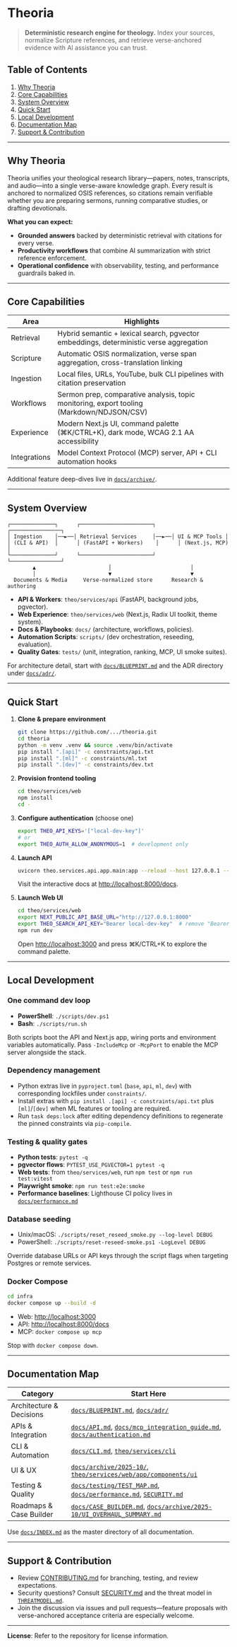 # Theoria

> **Deterministic research engine for theology.** Index your sources, normalize Scripture references, and retrieve verse-anchored evidence with AI assistance you can trust.

## Table of Contents
1. [Why Theoria](#why-theoria)
2. [Core Capabilities](#core-capabilities)
3. [System Overview](#system-overview)
4. [Quick Start](#quick-start)
5. [Local Development](#local-development)
6. [Documentation Map](#documentation-map)
7. [Support & Contribution](#support--contribution)

---

## Why Theoria

Theoria unifies your theological research library—papers, notes, transcripts, and audio—into a single verse-aware knowledge graph. Every result is anchored to normalized OSIS references, so citations remain verifiable whether you are preparing sermons, running comparative studies, or drafting devotionals.

**What you can expect:**
- **Grounded answers** backed by deterministic retrieval with citations for every verse.
- **Productivity workflows** that combine AI summarization with strict reference enforcement.
- **Operational confidence** with observability, testing, and performance guardrails baked in.

---

## Core Capabilities

| Area | Highlights |
| --- | --- |
| Retrieval | Hybrid semantic + lexical search, pgvector embeddings, deterministic verse aggregation |
| Scripture | Automatic OSIS normalization, verse span aggregation, cross-translation linking |
| Ingestion | Local files, URLs, YouTube, bulk CLI pipelines with citation preservation |
| Workflows | Sermon prep, comparative analysis, topic monitoring, export tooling (Markdown/NDJSON/CSV) |
| Experience | Modern Next.js UI, command palette (⌘K/CTRL+K), dark mode, WCAG 2.1 AA accessibility |
| Integrations | Model Context Protocol (MCP) server, API + CLI automation hooks |

Additional feature deep-dives live in [`docs/archive/`](docs/archive/).

---

## System Overview

```
┌──────────────┐      ┌───────────────────────┐      ┌────────────────┐
│ Ingestion    │──►──│ Retrieval Services     │──►──│ UI & MCP Tools │
│ (CLI & API)  │      │ (FastAPI + Workers)    │      │ (Next.js, MCP) │
└──────────────┘      └───────────────────────┘      └────────────────┘
        ▲                       │                         │
        │                       ▼                         ▼
  Documents & Media     Verse-normalized store      Research & authoring
```

- **API & Workers**: `theo/services/api` (FastAPI, background jobs, pgvector).
- **Web Experience**: `theo/services/web` (Next.js, Radix UI toolkit, theme system).
- **Docs & Playbooks**: `docs/` (architecture, workflows, policies).
- **Automation Scripts**: `scripts/` (dev orchestration, reseeding, evaluation).
- **Quality Gates**: `tests/` (unit, integration, ranking, MCP, UI smoke suites).

For architecture detail, start with [`docs/BLUEPRINT.md`](docs/BLUEPRINT.md) and the ADR directory under [`docs/adr/`](docs/adr/).

---

## Quick Start

1. **Clone & prepare environment**
   ```bash
   git clone https://github.com/.../theoria.git
   cd theoria
   python -m venv .venv && source .venv/bin/activate
   pip install ".[api]" -c constraints/api.txt
   pip install ".[ml]" -c constraints/ml.txt
   pip install ".[dev]" -c constraints/dev.txt
   ```

2. **Provision frontend tooling**
   ```bash
   cd theo/services/web
   npm install
   cd -
   ```

3. **Configure authentication** (choose one)
   ```bash
   export THEO_API_KEYS='["local-dev-key"]'
   # or
   export THEO_AUTH_ALLOW_ANONYMOUS=1  # development only
   ```

4. **Launch API**
   ```bash
   uvicorn theo.services.api.app.main:app --reload --host 127.0.0.1 --port 8000
   ```
   Visit the interactive docs at <http://localhost:8000/docs>.

5. **Launch Web UI**
   ```bash
   cd theo/services/web
   export NEXT_PUBLIC_API_BASE_URL="http://127.0.0.1:8000"
   export THEO_SEARCH_API_KEY="Bearer local-dev-key"  # remove "Bearer" to send via X-API-Key
   npm run dev
   ```
   Open <http://localhost:3000> and press ⌘K/CTRL+K to explore the command palette.

---

## Local Development

### One command dev loop
- **PowerShell**: `./scripts/dev.ps1`
- **Bash**: `./scripts/run.sh`

Both scripts boot the API and Next.js app, wiring ports and environment variables automatically. Pass `-IncludeMcp` or `-McpPort` to enable the MCP server alongside the stack.

### Dependency management
- Python extras live in `pyproject.toml` (`base`, `api`, `ml`, `dev`) with corresponding lockfiles under `constraints/`.
- Install extras with `pip install .[api] -c constraints/api.txt` plus `[ml]`/`[dev]` when ML features or tooling are required.
- Run `task deps:lock` after editing dependency definitions to regenerate the pinned constraints via `pip-compile`.

### Testing & quality gates
- **Python tests**: `pytest -q`
- **pgvector flows**: `PYTEST_USE_PGVECTOR=1 pytest -q`
- **Web tests**: from `theo/services/web`, run `npm test` or `npm run test:vitest`
- **Playwright smoke**: `npm run test:e2e:smoke`
- **Performance baselines**: Lighthouse CI policy lives in [`docs/performance.md`](docs/performance.md)

### Database seeding
- Unix/macOS: `./scripts/reset_reseed_smoke.py --log-level DEBUG`
- PowerShell: `./scripts/reset-reseed-smoke.ps1 -LogLevel DEBUG`

Override database URLs or API keys through the script flags when targeting Postgres or remote services.

### Docker Compose
```bash
cd infra
docker compose up --build -d
```
- Web: <http://localhost:3000>
- API: <http://localhost:8000/docs>
- MCP: `docker compose up mcp`

Stop with `docker compose down`.

---

## Documentation Map

| Category | Start Here |
| --- | --- |
| Architecture & Decisions | [`docs/BLUEPRINT.md`](docs/BLUEPRINT.md), [`docs/adr/`](docs/adr/) |
| APIs & Integration | [`docs/API.md`](docs/API.md), [`docs/mcp_integration_guide.md`](docs/mcp_integration_guide.md), [`docs/authentication.md`](docs/authentication.md) |
| CLI & Automation | [`docs/CLI.md`](docs/CLI.md), [`theo/services/cli`](theo/services/cli) |
| UI & UX | [`docs/archive/2025-10/`](docs/archive/2025-10/), [`theo/services/web/app/components/ui`](theo/services/web/app/components/ui) |
| Testing & Quality | [`docs/testing/TEST_MAP.md`](docs/testing/TEST_MAP.md), [`docs/performance.md`](docs/performance.md), [`SECURITY.md`](SECURITY.md) |
| Roadmaps & Case Builder | [`docs/CASE_BUILDER.md`](docs/CASE_BUILDER.md), [`docs/archive/2025-10/UI_OVERHAUL_SUMMARY.md`](docs/archive/2025-10/UI_OVERHAUL_SUMMARY.md) |

Use [`docs/INDEX.md`](docs/INDEX.md) as the master directory of all documentation.

---

## Support & Contribution

- Review [CONTRIBUTING.md](CONTRIBUTING.md) for branching, testing, and review expectations.
- Security questions? Consult [SECURITY.md](SECURITY.md) and the threat model in [`THREATMODEL.md`](THREATMODEL.md).
- Join the discussion via issues and pull requests—feature proposals with verse-anchored acceptance criteria are especially welcome.

---

**License**: Refer to the repository for license information.
